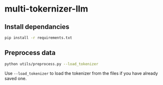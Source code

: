 # multi-tokernizer-llm

## Install dependancies
```bash
pip install -r requirements.txt
```

## Preprocess data
```bash
python utils/preprocess.py --load_tokenizer
```
Use `--load_tokenizer` to load the tokenizer from the files if you have already saved one.